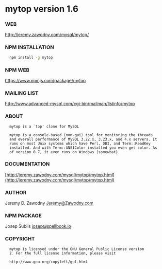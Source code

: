 mytop version 1.6
===

### WEB
http://jeremy.zawodny.com/mysql/mytop/

### NPM INSTALLATION
```sh
  npm install -g mytop
```

### NPM WEB
https://www.npmjs.com/package/mytop

### MAILING LIST
http://www.advanced-mysql.com/cgi-bin/mailman/listinfo/mytop

### ABOUT
```
  mytop is a `top' clone for MySQL

  mytop is a console-based (non-gui) tool for monitoring the threads
  and overall performance of MySQL 3.22.x, 3.23.x, and 4.x servers. It
  runs on most Unix systems which have Perl, DBI, and Term::ReadKey
  installed. And with Term::ANSIColor installed you even get color. As
  of version 0.7, it even runs on Windows (somewhat).
```

### DOCUMENTATION
[http://jeremy.zawodny.com/mysql/mytop/mytop.html](http://jeremy.zawodny.com/mysql/mytop/mytop.html)

### AUTHOR
Jeremy D. Zawodny <Jeremy@Zawodny.com>

### NPM PACKAGE
Josep Subils <josep@spellbook.io>

### COPYRIGHT
```
  mytop is licensed under the GNU General Public License version
  2. For the full license information, please visit

  http://www.gnu.org/copyleft/gpl.html
```
